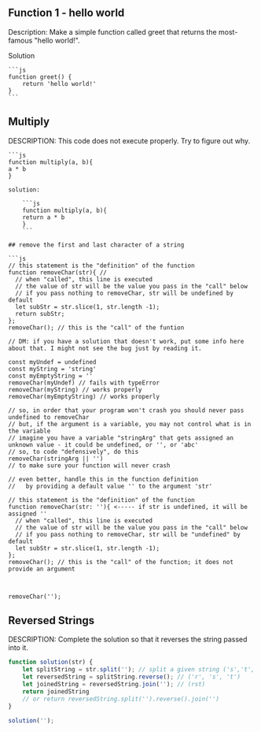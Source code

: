 ## Function 1 - hello world

Description:
Make a simple function called greet that returns the most-famous "hello world!".

Solution

    ```js
    function greet() {
        return 'hello world!'
    }
    ```

## Multiply

DESCRIPTION:
This code does not execute properly. Try to figure out why.

    ```js
    function multiply(a, b){
    a * b
    }
```
solution:

    ```js
    function multiply(a, b){
    return a * b
    }
    ```

## remove the first and last character of a string 

```js
// this statement is the "definition" of the function
function removeChar(str){ // 
  // when "called", this line is executed
  // the value of str will be the value you pass in the "call" below
  // if you pass nothing to removeChar, str will be undefined by default
  let subStr = str.slice(1, str.length -1);
  return subStr;
};
removeChar(); // this is the "call" of the funtion

// DM: if you have a solution that doesn't work, put some info here about that. I might not see the bug just by reading it. 

const myUndef = undefined
const myString = 'string'
const myEmptyString = ''
removeChar(myUndef) // fails with typeError
removeChar(myString) // works properly
removeChar(myEmptyString) // works properly

// so, in order that your program won't crash you should never pass undefined to removeChar
// but, if the argument is a variable, you may not control what is in the variable
// imagine you have a variable "stringArg" that gets assigned an unknown value - it could be undefined, or '', or 'abc'
// so, to code "defensively", do this
removeChar(stringArg || '')
// to make sure your function will never crash

// even better, handle this in the function definition
//   by providing a default value '' to the argument 'str' 

// this statement is the "definition" of the function
function removeChar(str: ''){ <----- if str is undefined, it will be assigned ''
  // when "called", this line is executed
  // the value of str will be the value you pass in the "call" below
  // if you pass nothing to removeChar, str will be "undefined" by default
  let subStr = str.slice(1, str.length -1);
};
removeChar(); // this is the "call" of the function; it does not provide an argument



removeChar('');
```

## Reversed Strings
DESCRIPTION:
Complete the solution so that it reverses the string passed into it.

```js
function solution(str) {
    let splitString = str.split(''); // split a given string ('s','t','r')
    let reversedString = splitString.reverse(); // ('r', 's', 't')
    let joinedString = reversedString.join(''); // (rst)
    return joinedString
    // or return reversedString.split('').reverse().join('')
}

solution('');
